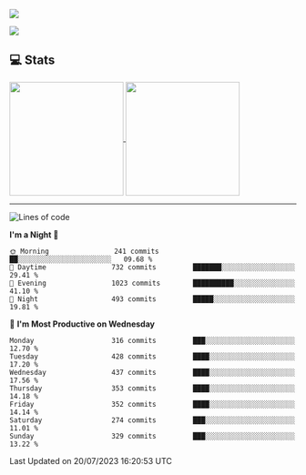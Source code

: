 [![](https://readme-typing-svg.demolab.com?font=Fira+Code&size=30&lines=你好,+欢迎光临;Hello,+welcome)](https://git.io/typing-svg)

![](https://count.getloli.com/get/@:wu-clan?theme=asoul)

## 💻 Stats

<a href="https://github.com/anuraghazra/github-readme-stats">
  <img height=200 align="center" src="https://github-readme-stats.vercel.app/api?username=wu-clan&count_private=true&show_icons=true&rank_icon=percentile&card_width=300"  alt=""/>
</a>
<a href="https://github.com/anuraghazra/convoychat">
  <img height=200 align="center" src="https://github-readme-stats.vercel.app/api/top-langs/?username=wu-clan&layout=compact&langs_count=8&card_width=300"  alt=""/>
</a>

---

<!--START_SECTION:waka-->
![Lines of code](https://img.shields.io/badge/From%20Hello%20World%20I%27ve%20Written-1.4%20million%20lines%20of%20code-blue)

**I'm a Night 🦉** 

```text
🌞 Morning                241 commits         ██░░░░░░░░░░░░░░░░░░░░░░░   09.68 % 
🌆 Daytime                732 commits         ███████░░░░░░░░░░░░░░░░░░   29.41 % 
🌃 Evening                1023 commits        ██████████░░░░░░░░░░░░░░░   41.10 % 
🌙 Night                  493 commits         █████░░░░░░░░░░░░░░░░░░░░   19.81 % 
```
📅 **I'm Most Productive on Wednesday** 

```text
Monday                   316 commits         ███░░░░░░░░░░░░░░░░░░░░░░   12.70 % 
Tuesday                  428 commits         ████░░░░░░░░░░░░░░░░░░░░░   17.20 % 
Wednesday                437 commits         ████░░░░░░░░░░░░░░░░░░░░░   17.56 % 
Thursday                 353 commits         ████░░░░░░░░░░░░░░░░░░░░░   14.18 % 
Friday                   352 commits         ████░░░░░░░░░░░░░░░░░░░░░   14.14 % 
Saturday                 274 commits         ███░░░░░░░░░░░░░░░░░░░░░░   11.01 % 
Sunday                   329 commits         ███░░░░░░░░░░░░░░░░░░░░░░   13.22 % 
```



 Last Updated on 20/07/2023 16:20:53 UTC
<!--END_SECTION:waka-->
